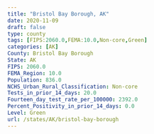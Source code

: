 ```yaml
---
title: "Bristol Bay Borough, AK"
date: 2020-11-09
draft: false
type: county
tags: [FIPS:2060.0,FEMA:10.0,Non-core,Green]
categories: [AK]
County: Bristol Bay Borough
State: AK
FIPS: 2060.0
FEMA_Region: 10.0
Population: 836.0
NCHS_Urban_Rural_Classification: Non-core
Tests_in_prior_14_days: 20.0
Fourteen_day_test_rate_per_100000: 2392.0
Percent_Positivity_in_prior_14_days: 0.0
Level: Green
url: /states/AK/bristol-bay-borough
---
```



